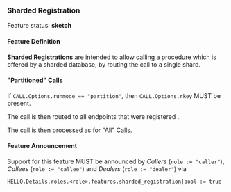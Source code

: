 ### Sharded Registration

Feature status: **sketch**


#### Feature Definition

**Sharded Registrations** are intended to allow calling a procedure which is offered by a sharded database, by routing the call to a single shard.


#### "Partitioned" Calls

If `CALL.Options.runmode == "partition"`, then `CALL.Options.rkey` MUST be present.

The call is then routed to all endpoints that were registered ..

The call is then processed as for "All" Calls.


#### Feature Announcement

Support for this feature MUST be announced by *Callers* (`role := "caller"`), *Callees* (`role := "callee"`) and *Dealers* (`role := "dealer"`) via

    HELLO.Details.roles.<role>.features.sharded_registration|bool := true
